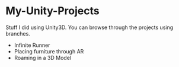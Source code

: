 # My-Unity-Projects

Stuff I did using Unity3D. You can browse through the projects using branches.

- Infinite Runner
- Placing furniture through AR
- Roaming in a 3D Model
